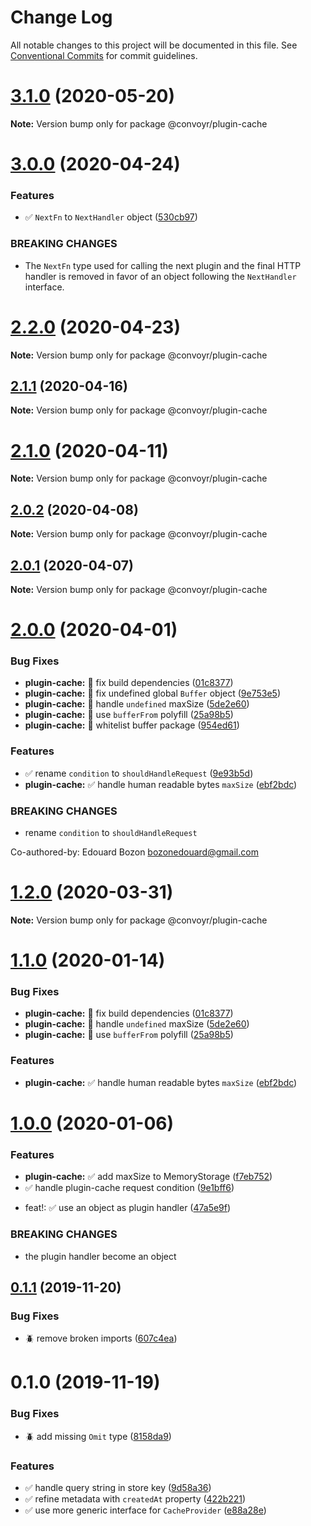 # Change Log

All notable changes to this project will be documented in this file.
See [Conventional Commits](https://conventionalcommits.org) for commit guidelines.

# [3.1.0](https://github.com/jscutlery/convoyr/compare/v3.0.0...v3.1.0) (2020-05-20)

**Note:** Version bump only for package @convoyr/plugin-cache





# [3.0.0](https://github.com/jscutlery/convoyr/compare/v2.2.0...v3.0.0) (2020-04-24)


### Features

* ✅ `NextFn` to `NextHandler` object ([530cb97](https://github.com/jscutlery/convoyr/commit/530cb97dab4404bfc9e2ad5b035a855a73b95a39))


### BREAKING CHANGES

* The `NextFn` type used for calling the next plugin and
the final HTTP handler is removed in favor of an object following the `NextHandler` interface.





# [2.2.0](https://github.com/jscutlery/convoyr/compare/v2.1.1...v2.2.0) (2020-04-23)

**Note:** Version bump only for package @convoyr/plugin-cache

## [2.1.1](https://github.com/jscutlery/convoyr/compare/v2.1.0...v2.1.1) (2020-04-16)

**Note:** Version bump only for package @convoyr/plugin-cache

# [2.1.0](https://github.com/jscutlery/convoyr/compare/v2.0.1...v2.1.0) (2020-04-11)

**Note:** Version bump only for package @convoyr/plugin-cache

## [2.0.2](https://github.com/jscutlery/convoyr/compare/v2.0.1...v2.0.2) (2020-04-08)

**Note:** Version bump only for package @convoyr/plugin-cache

## [2.0.1](https://github.com/jscutlery/convoyr/compare/v2.0.0...v2.0.1) (2020-04-07)

**Note:** Version bump only for package @convoyr/plugin-cache

# [2.0.0](https://github.com/jscutlery/convoyr/compare/v1.0.0...v2.0.0) (2020-04-01)

### Bug Fixes

- **plugin-cache:** 🐞 fix build dependencies ([01c8377](https://github.com/jscutlery/convoyr/commit/01c83775382dbffc9c60526f772e29d59c88be8d))
- **plugin-cache:** 🐞 fix undefined global `Buffer` object ([9e753e5](https://github.com/jscutlery/convoyr/commit/9e753e5bd650c3ccdbbc28e80893a2f11e75df5c))
- **plugin-cache:** 🐞 handle `undefined` maxSize ([5de2e60](https://github.com/jscutlery/convoyr/commit/5de2e60a6bdf086db21877059367361ad0bf3725))
- **plugin-cache:** 🐞 use `bufferFrom` polyfill ([25a98b5](https://github.com/jscutlery/convoyr/commit/25a98b506d1ab6ff4f77e89d5b9aeb39e32ce324))
- **plugin-cache:** 🐞 whitelist buffer package ([954ed61](https://github.com/jscutlery/convoyr/commit/954ed61572d74a833075093b10dbe630113a2a3d))

### Features

- ✅ rename `condition` to `shouldHandleRequest` ([9e93b5d](https://github.com/jscutlery/convoyr/commit/9e93b5d20e4c3cb0ef94b5b6a1440565b685b6c7))
- **plugin-cache:** ✅ handle human readable bytes `maxSize` ([ebf2bdc](https://github.com/jscutlery/convoyr/commit/ebf2bdcb4d0e2f040f9af9ffa8f15758828d94cd))

### BREAKING CHANGES

- rename `condition` to `shouldHandleRequest`

Co-authored-by: Edouard Bozon <bozonedouard@gmail.com>

# [1.2.0](https://github.com/jscutlery/convoyr/compare/v1.1.0...v1.2.0) (2020-03-31)

**Note:** Version bump only for package @convoyr/plugin-cache

# [1.1.0](https://github.com/jscutlery/convoyr/compare/v1.0.0...v1.1.0) (2020-01-14)

### Bug Fixes

- **plugin-cache:** 🐞 fix build dependencies ([01c8377](https://github.com/jscutlery/convoyr/commit/01c83775382dbffc9c60526f772e29d59c88be8d))
- **plugin-cache:** 🐞 handle `undefined` maxSize ([5de2e60](https://github.com/jscutlery/convoyr/commit/5de2e60a6bdf086db21877059367361ad0bf3725))
- **plugin-cache:** 🐞 use `bufferFrom` polyfill ([25a98b5](https://github.com/jscutlery/convoyr/commit/25a98b506d1ab6ff4f77e89d5b9aeb39e32ce324))

### Features

- **plugin-cache:** ✅ handle human readable bytes `maxSize` ([ebf2bdc](https://github.com/jscutlery/convoyr/commit/ebf2bdcb4d0e2f040f9af9ffa8f15758828d94cd))

# [1.0.0](https://github.com/jscutlery/convoyr/compare/v0.1.1...v1.0.0) (2020-01-06)

### Features

- **plugin-cache:** ✅ add maxSize to MemoryStorage ([f7eb752](https://github.com/jscutlery/convoyr/commit/f7eb75250b189d9398070574e6b19a9f5a36aa38))
- ✅ handle plugin-cache request condition ([9e1bff6](https://github.com/jscutlery/convoyr/commit/9e1bff644d3b4cb4b52ec2e20bb793fa050f7517))

* feat!: :white_check_mark: use an object as plugin handler ([47a5e9f](https://github.com/jscutlery/convoyr/commit/47a5e9f87d9c4256578a005d77516cb2d7034327))

### BREAKING CHANGES

- the plugin handler become an object

## [0.1.1](https://github.com/jscutlery/convoyr/compare/v0.1.0...v0.1.1) (2019-11-20)

### Bug Fixes

- :beetle: remove broken imports ([607c4ea](https://github.com/jscutlery/convoyr/commit/607c4eac8ca7223219ff36358b00fc8098d01cab))

# 0.1.0 (2019-11-19)

### Bug Fixes

- :beetle: add missing `Omit` type ([8158da9](https://github.com/jscutlery/convoyr/commit/8158da9975df62ff15dbe77fa00ba53345d2ceca))

### Features

- :white_check_mark: handle query string in store key ([9d58a36](https://github.com/jscutlery/convoyr/commit/9d58a366d053dae62f1ca093a2be6e6d5bf4fe8f))
- :white_check_mark: refine metadata with `createdAt` property ([422b221](https://github.com/jscutlery/convoyr/commit/422b2216623ada34e14bd08a7b3dd2b32b879e22))
- :white_check_mark: use more generic interface for `CacheProvider` ([e88a28e](https://github.com/jscutlery/convoyr/commit/e88a28ef6a990848e0a3d8faf6bbdd65ea6ba967))
